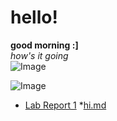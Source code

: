 # hello!
**good morning :]** <br />
*how's it going* <br />
![Image](https://64.media.tumblr.com/75eba30dcfa48506478edde464026ce3/00bf6c39c3de94c6-e4/s640x960/ea587afe91c4f9818270e1d0fb549717c4dbdbd0.jpg)

![Image](https://64.media.tumblr.com/7d5fa05b7787bcb5af28316bbe4f3253/790a75680fb7efb9-d0/s400x600/f9600b9238cb6b3973500fc22c6eaeb3576c69a6.jpg)

* [Lab Report 1](https://natsukiromero.github.io/cse15l-lab-reports/lab-report-1-week-2.html)
*[hi.md](https://natsukiromero.github.io/cse15l-lab-reports/hi.html)